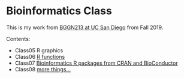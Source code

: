 # Bioinformatics Class 

This is my work from [BGGN213 at UC San Diego](https://bioboot.github.io/bggn213_F19/) from Fall 2019.

Contents:
- Class05 R graphics 
- Class06 [R functions](https://github.com/bioboot/bggn213_clasworkF19/blob/master/class06/class06.md)
- Class07 [Bioinformatics R packages from CRAN and BioConductor]()
- Class08 [more things...]()
